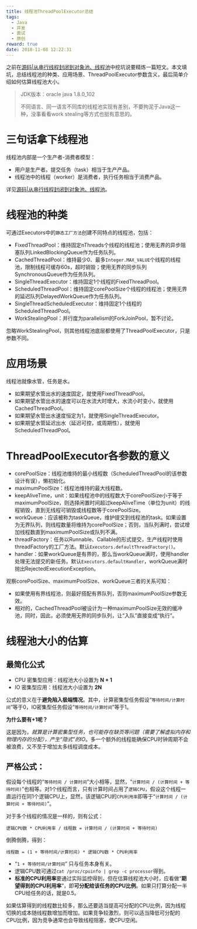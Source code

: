 ```yaml
---
title: 线程池ThreadPoolExecutor总结
tags:
  - Java
  - 并发
  - 面试
  - 原创
reward: true
date: 2018-11-08 12:22:31
---
```


之前在[源码|从串行线程封闭到对象池、线程池](/2017/10/26/源码|从串行线程封闭到对象池、线程池/)中挖坑说要精炼一篇短文。本文填坑，总结线程池的种类、应用场景、ThreadPoolExecutor参数含义，最后简单介绍如何估算线程池大小。

<!--more-->

>JDK版本：oracle java 1.8.0_102
>
>不同语言、同一语言不同库的线程池实现有差别，不要拘泥于Java这一种，没事看看work stealing等方式也挺有意思的。

# 三句话拿下线程池

线程池内部是一个生产者-消费者模型：

* 用户是生产者。提交任务（task）相当于生产产品。
* 线程池中的线程（worker）是消费者，执行任务相当于消费产品。

详见[源码|从串行线程封闭到对象池、线程池](/2017/10/26/源码|从串行线程封闭到对象池、线程池/)。

# 线程池的种类

可通过Executors中的`静态工厂方法`创建不同特点的线程池，包括：

* FixedThreadPool：维持固定nThreads个线程的线程池；使用无界的异步阻塞队列LinkedBlockingQueue作为任务队列。
* CachedThreadPool：维持最少0、最多`Integer.MAX_VALUE`个线程的线程池，限制线程可缓存60s，超时销毁；使用无界的同步队列SynchronousQueue作为任务队列。
* SingleThreadExecutor：维持固定1个线程的FixedThreadPool。
* ScheduledThreadPool：维持固定corePoolSize个线程的线程池；使用无界的延迟队列DelayedWorkQueue作为任务队列。
* SingleThreadScheduledExecutor：维持固定1个线程的ScheduledThreadPool。
* WorkStealingPool：并行度为parallelism的ForkJoinPool，暂不讨论。

忽略WorkStealingPool，则其他线程池底层都使用了ThreadPoolExecutor，只是参数不同。

# 应用场景

线程池就像水管，任务是水。

* 如果期望水管出水的速度固定，就使用FixedThreadPool。
* 如果期望水管出水的速度可以在水流大时增大，水流小时变小，就使用CachedThreadPool。
* 如果期望水管出水速度恒定为1，就使用SingleThreadExecutor。
* 如果期望水管延迟出水（延迟可控，或周期性），就使用ScheduledThreadPool。

# ThreadPoolExecutor各参数的意义

* corePoolSize：线程池维持的最小线程数（ScheduledThreadPool的该参数设计有误），懒初始化。
* maximumPoolSize：线程池维持的最大线程数。
* keepAliveTime，unit：如果线程池中的线程数大于corePoolSize小于等于maximumPoolSize，则选择闲置时间超过keepAliveTime（单位为unit）的线程销毁，直到无线程可销毁或线程数等于corePoolSize。
* workQueue：应该被称为taskQueue，维护提交到线程池的task。如果设置为无界队列，则线程数量将维持为corePoolSize；否则，当队列满时，尝试增加线程数直到maximumPoolSize或队列不满。
* threadFactory：任务以Runnable、Callable的形式提交，生产线程时使用threadFactory的工厂方法。默认`Executors.defaultThreadFactory()`。
* handler：如果workQueue是有界的，那么当workQueue满时，使用handler处理无法提交的新任务。默认`Executors.defaultHandler`，workQueue满时抛出RejectedExecutionException。

观察corePoolSize、maximumPoolSize、workQueue三者的关系可知：

* 如果使用有界线程池，则最好搭配有界队列，否则maximumPoolSize参数无效。
* 相对的，CachedThreadPool被设计为一种maximumPoolSize无效的缓冲池，同时，因此，必须使用无界的同步队列，让“入队”直接变成“执行”。

# 线程池大小的估算

## 最简化公式

* CPU 密集型应用：线程池大小设置为 **N + 1**
* IO 密集型应用：线程池大小设置为 **2N**

公式的意义在于**避免陷入极端情况**。其中，计算密集型任务假设“`等待时间/计算时间`”等于0，IO密集型任务假设“`等待时间/计算时间`”等于1。

**为什么要有+1呢？**

这是因为，*就算是计算密集型任务，也可能存在缺页等问题（需要了解虚拟内存和物理内存的分配），产生“隐式”的IO*。多一个额外的线程能确保CPU时钟周期不会被浪费，又不至于增加太多线程调度成本。

## 严格公式：

假设每个线程的“`等待时间 / 计算时间`”大小相等，显然，“`计算时间 / (计算时间 + 等待时间)`”也相等。对1个线程而言，只有计算时间占用了`逻辑CPU`，假设这个线程一直运行在同1个逻辑CPU上，显然，该逻辑CPU的`CPU利用率`即等于“`计算时间 / (计算时间 + 等待时间)`”。

对于多个线程的情况是一样的，则有公式：

```
逻辑CPU数 * CPU利用率 / 线程数 = 计算时间 / (计算时间 + 等待时间)
```

倒腾倒腾，得到：

```
线程数 = (1 + 等待时间/计算时间) * 逻辑CPU数 * CPU利用率
```

* “`1 + 等待时间/计算时间`” 只与任务本身有关。
* 逻辑CPU数可通过`cat /proc/cpuinfo | grep -c processor`得到。
* **标准的CPU利用率**要通过实际监控得到，但在估算线程池大小时，应看做“**期望得到的CPU利用率**”，即**可分配给该任务的CPU比例**。如果只打算分配一半CPU给任务的话，就是0.5。

如果估算得到的线程数比较多，那么还要适当提高可分配的CPU比例，因为线程切换的成本随线程数增加而增加。如果竞争较激烈，则可以适当降低可分配的CPU比例，因为竞争通常也会导致线程阻塞，使CPU空闲。
